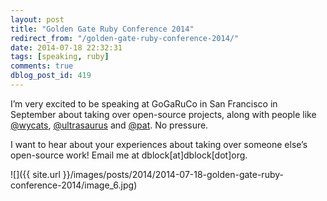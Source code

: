 ```yaml
---
layout: post
title: "Golden Gate Ruby Conference 2014"
redirect_from: "/golden-gate-ruby-conference-2014/"
date: 2014-07-18 22:32:31
tags: [speaking, ruby]
comments: true
dblog_post_id: 419
---
```

I’m very excited to be speaking at GoGaRuCo in San Francisco in September about taking over open-source projects, along with people like [@wycats](https://twitter.com/wycats), [@ultrasaurus](https://twitter.com/ultrasaurus) and [@pat](https://twitter.com/pat). No pressure.

I want to hear about your experiences about taking over someone else’s open-source work! Email me at dblock[at]dblock[dot]org.

![]({{ site.url }}/images/posts/2014/2014-07-18-golden-gate-ruby-conference-2014/image_6.jpg)

